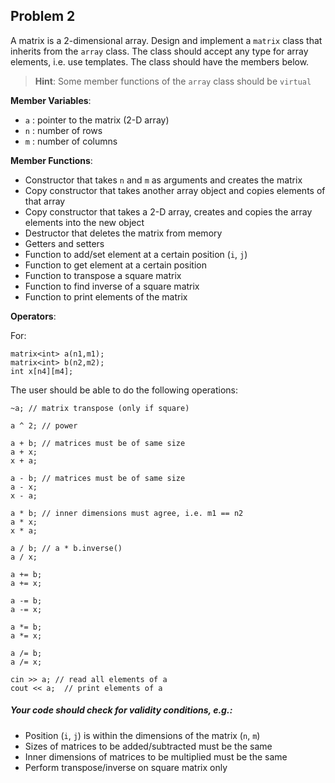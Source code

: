 ## Problem 2
A matrix is a 2-dimensional array.
Design and implement a `matrix` class that inherits from the `array` class.
The class should accept any type for array elements, i.e. use templates.
The class should have the members below.

> **Hint**: Some member functions of the `array` class should be `virtual`

**Member Variables**:
- `a` : pointer to the matrix (2-D array)
- `n` : number of rows
- `m` : number of columns

**Member Functions**:
- Constructor that takes `n` and `m` as arguments and creates the matrix
- Copy constructor that takes another array object and copies elements of that array
- Copy constructor that takes a 2-D array, creates and copies the array elements into the new object
- Destructor that deletes the matrix from memory
- Getters and setters
- Function to add/set element at a certain position (`i`, `j`)
- Function to get element at a certain position
- Function to transpose a square matrix
- Function to find inverse of a square matrix
- Function to print elements of the matrix

**Operators**:

For:
```
matrix<int> a(n1,m1);
matrix<int> b(n2,m2);
int x[n4][m4];
```
The user should be able to do the following operations:

```
~a; // matrix transpose (only if square)

a ^ 2; // power

a + b; // matrices must be of same size
a + x;
x + a;

a - b; // matrices must be of same size
a - x;
x - a;

a * b; // inner dimensions must agree, i.e. m1 == n2
a * x;
x * a;

a / b; // a * b.inverse()
a / x;

a += b;
a += x;

a -= b;
a -= x;

a *= b;
a *= x;

a /= b;
a /= x;

cin >> a; // read all elements of a
cout << a;  // print elements of a
```
##### Your code should check for validity conditions, e.g.:
- Position (`i`, `j`) is within the dimensions of the matrix (`n`, `m`)
- Sizes of matrices to be added/subtracted must be the same
- Inner dimensions of matrices to be multiplied must be the same
- Perform transpose/inverse on square matrix only
